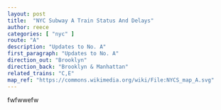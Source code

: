 ```yaml
---
layout: post
title:  "NYC Subway A Train Status And Delays"
author: reece
categories: [ "nyc" ]
route: "A"
description: "Updates to No. A"
first_paragraph: "Updates to No. A"
direction_out: "Brooklyn"
direction_back: "Brooklyn & Manhattan"
related_trains: "C,E"
map_ref: "https://commons.wikimedia.org/wiki/File:NYCS_map_A.svg"
---
```


fwfwwefw
